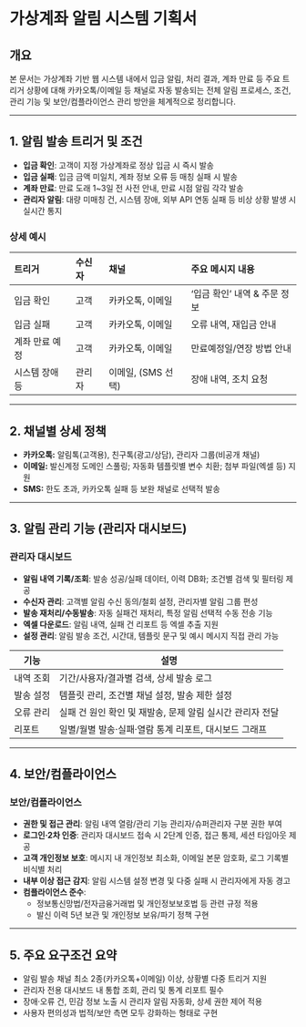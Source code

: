 # 가상계좌 알림 시스템 기획서

## 개요
본 문서는 가상계좌 기반 웹 시스템 내에서 입금 알림, 처리 결과, 계좌 만료 등 주요 트리거 상황에 대해 카카오톡/이메일 등 채널로 자동 발송되는 전체 알림 프로세스, 조건, 관리 기능 및 보안/컴플라이언스 관리 방안을 체계적으로 정리합니다.

---

## 1. 알림 발송 트리거 및 조건
- **입금 확인**: 고객이 지정 가상계좌로 정상 입금 시 즉시 발송
- **입금 실패**: 입금 금액 미일치, 계좌 정보 오류 등 매칭 실패 시 발송
- **계좌 만료**: 만료 도래 1~3일 전 사전 안내, 만료 시점 알림 각각 발송
- **관리자 알림**: 대량 미매칭 건, 시스템 장애, 외부 API 연동 실패 등 비상 상황 발생 시 실시간 통지

### 상세 예시
| 트리거           | 수신자      | 채널         | 주요 메시지 내용       |
|:----------------|:----------|:------------|:----------------------|
| 입금 확인        | 고객      | 카카오톡, 이메일 | ‘입금 확인’ 내역 & 주문 정보 |
| 입금 실패        | 고객      | 카카오톡, 이메일 | 오류 내역, 재입금 안내      |
| 계좌 만료 예정   | 고객      | 카카오톡, 이메일 | 만료예정일/연장 방법 안내    |
| 시스템 장애 등   | 관리자    | 이메일, (SMS 선택) | 장애 내역, 조치 요청         |

---

## 2. 채널별 상세 정책
- **카카오톡:** 알림톡(고객용), 친구톡(광고/상담), 관리자 그룹(비공개 채널)
- **이메일:** 발신계정 도메인 스풀링; 자동화 템플릿별 변수 치환; 첨부 파일(엑셀 등) 지원
- **SMS:** 한도 초과, 카카오톡 실패 등 보완 채널로 선택적 발송

---

## 3. 알림 관리 기능 (관리자 대시보드)
### 관리자 대시보드
- **알림 내역 기록/조회**: 발송 성공/실패 데이터, 이력 DB화; 조건별 검색 및 필터링 제공
- **수신자 관리**: 고객별 알림 수신 동의/철회 설정, 관리자별 알림 그룹 편성
- **발송 재처리/수동발송**: 자동 실패건 재처리, 특정 알림 선택적 수동 전송 기능
- **엑셀 다운로드**: 알림 내역, 실패 건 리포트 등 엑셀 추출 지원
- **설정 관리**: 알림 발송 조건, 시간대, 템플릿 문구 및 예시 메시지 직접 관리 가능

| 기능             | 설명                                                                    |
|------------------|-------------------------------------------------------------------------|
| 내역 조회         | 기간/사용자/결과별 검색, 상세 발송 로그                                    |
| 발송 설정        | 템플릿 관리, 조건별 채널 설정, 발송 제한 설정                              |
| 오류 관리        | 실패 건 원인 확인 및 재발송, 문제 알림 실시간 관리자 전달                   |
| 리포트           | 일별/월별 발송·실패·열람 통계 리포트, 대시보드 그래프                       |

---

## 4. 보안/컴플라이언스
### 보안/컴플라이언스
- **권한 및 접근 관리**: 알림 내역 열람/관리 기능 관리자/슈퍼관리자 구분 권한 부여
- **로그인·2차 인증**: 관리자 대시보드 접속 시 2단계 인증, 접근 통제, 세션 타임아웃 제공
- **고객 개인정보 보호**: 메시지 내 개인정보 최소화, 이메일 본문 암호화, 로그 기록별 비식별 처리
- **내부 이상 접근 감지**: 알림 시스템 설정 변경 및 다중 실패 시 관리자에게 자동 경고
- **컴플라이언스 준수**:
    - 정보통신망법/전자금융거래법 및 개인정보보호법 등 관련 규정 적용
    - 발신 이력 5년 보관 및 개인정보 보유/파기 정책 구현

---

## 5. 주요 요구조건 요약
- 알림 발송 채널 최소 2종(카카오톡+이메일) 이상, 상황별 다중 트리거 지원
- 관리자 전용 대시보드 내 통합 조회, 관리 및 통계 리포트 필수
- 장애·오류 건, 민감 정보 노출 시 관리자 알림 자동화, 상세 권한 제어 적용
- 사용자 편의성과 법적/보안 측면 모두 강화하는 형태로 구현
